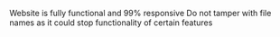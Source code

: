 Website is fully functional and 99% responsive
Do not tamper with file names as it could stop functionality of certain features